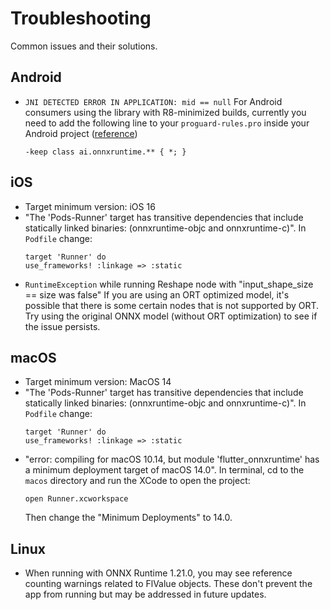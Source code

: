 # Troubleshooting

Common issues and their solutions.


## Android
* `JNI DETECTED ERROR IN APPLICATION: mid == null`
    For Android consumers using the library with R8-minimized builds, currently you need to add the following line to your `proguard-rules.pro` inside your Android project ([reference](https://onnxruntime.ai/docs/build/android.html#note-proguard-rules-for-r8-minimization-android-app-builds-to-work))
    ```
    -keep class ai.onnxruntime.** { *; }
    ```

## iOS
* Target minimum version: iOS 16
* "The 'Pods-Runner' target has transitive dependencies that include statically linked binaries: (onnxruntime-objc and onnxruntime-c)". In `Podfile` change:
    ```
    target 'Runner' do
    use_frameworks! :linkage => :static
    ```
* `RuntimeException` while running Reshape node with "input_shape_size == size was false"
    If you are using an ORT optimized model, it's possible that there is some certain nodes that is not supported by ORT. Try using the original ONNX model (without ORT optimization) to see if the issue persists.

## macOS
* Target minimum version: MacOS 14
* "The 'Pods-Runner' target has transitive dependencies that include statically linked binaries: (onnxruntime-objc and onnxruntime-c)". In `Podfile` change:
    ```
    target 'Runner' do
    use_frameworks! :linkage => :static
    ```
* "error: compiling for macOS 10.14, but module 'flutter_onnxruntime' has a minimum deployment target of macOS 14.0". In terminal, cd to the `macos` directory and run the XCode to open the project:
    ```
    open Runner.xcworkspace
    ```
    Then change the "Minimum Deployments" to 14.0.

## Linux
* When running with ONNX Runtime 1.21.0, you may see reference counting warnings related to FlValue objects. These don't prevent the app from running but may be addressed in future updates.
